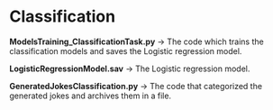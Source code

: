 # Classification 

<b>ModelsTraining_ClassificationTask.py</b> -> The code which trains the classification models and saves the Logistic regression model.

<b>LogisticRegressionModel.sav</b> -> The Logistic regression model.

<b>GeneratedJokesClassification.py</b> -> The code that categorized the generated jokes and archives them in a file.
